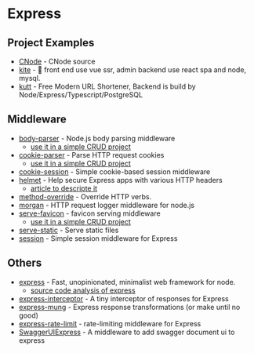# Express

## Project Examples

- [CNode](https://github.com/cnodejs/nodeclub) - CNode source
- [kite](https://github.com/maoxiaoquan/kite) - <g-emoji class="g-emoji" alias="palm_tree" fallback-src="https://github.githubassets.com/images/icons/emoji/unicode/1f334.png">🌴</g-emoji> front end use vue ssr, admin backend use react spa and node, mysql.
- [kutt](https://github.com/thedevs-network/kutt) - Free Modern URL Shortener, Backend is build by Node/Express/Typescript/PostgreSQL

## Middleware

- [body-parser](https://github.com/expressjs/body-parser) - Node.js body parsing middleware
    - [use it in a simple CRUD project](https://github.com/FunnyLiu/expressDemo/blob/master/myapp/app.js#L18)
- [cookie-parser](https://github.com/expressjs/cookie-parser) - Parse HTTP request cookies
    - [use it in a simple CRUD project](https://github.com/FunnyLiu/expressDemo/blob/master/myapp/app.js#L21)
- [cookie-session](https://github.com/expressjs/cookie-session) - Simple cookie-based session middleware
- [helmet](https://github.com/helmetjs/helmet) - Help secure Express apps with various HTTP headers
    - [article to descripte it](https://juejin.im/post/5a24fd8f51882509e5438247)
- [method-override](https://github.com/expressjs/method-override) - Override HTTP verbs.
- [morgan](https://github.com/expressjs/morgan) - HTTP request logger middleware for node.js
- [serve-favicon](https://github.com/expressjs/serve-favicon) - favicon serving middleware
    - [use it in a simple CRUD project](https://github.com/FunnyLiu/expressDemo/blob/master/myapp/app.js#L16)
- [serve-static](https://github.com/expressjs/serve-static) - Serve static files
- [session](https://github.com/expressjs/session) - Simple session middleware for Express

## Others
- [express](https://github.com/expressjs/express) - Fast, unopinionated, minimalist web framework for node.
    - [source code analysis of express](https://github.com/FunnyLiu/express/tree/readsource)
- [express-interceptor](https://github.com/axiomzen/express-interceptor) - A tiny interceptor of responses for Express
- [express-mung](https://github.com/richardschneider/express-mung) - Express response transformations (or make until no good)
- [express-rate-limit](https://www.npmjs.com/package/express-rate-limit) - rate-limiting middleware for Express
- [SwaggerUIExpress](https://www.npmjs.com/package/swagger-ui-express) - A middleware to add swagger document ui to express 